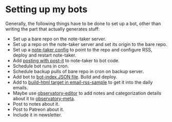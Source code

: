 # Setting up my bots

Generally, the following things have to be done to set up a bot, other than writing the part that actually generates stuff:

- Set up a bare repo on the note-taker server.
- Set up a repo on the note-taker server and set its origin to the bare repo.
- Set up a [note-taker config](https://github.com/jimkang/note-taker/tree/master/configs) to point to the repo and configure RSS, deploy and restart note-taker.
- Add [posting with post-it](https://github.com/jimkang/selftagger/commit/fe025e510a32437d62c458575146b7b1aa9445fd#diff-d960da6d95212a2f05f7abf900eb7507R154) to note-taker to bot code.
- Schedule bot runs in cron.
- Schedule backup pulls of bare repo in cron on backup server.
- Add bot to [bot-index JSON file](https://github.com/jimkang/bot-index/blob/master/bot-list.json). Build and deploy.
- Add to [build-html target in email-rss-sample](https://github.com/jimkang/email-rss-sample/blob/master/Makefile#L23) to get it into the daily emails.
- Maybe use [observatory-editor](https://jimkang.com/observatory-editor/) to add notes and categorization details about it to [observatory-meta](https://github.com/jimkang/observatory-meta).
- Post to notes about it.
- Post to Patreon about it.
- Include it in newsletter.
